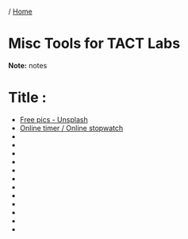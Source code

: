 / [Home](index.md)

# Misc Tools for TACT Labs

**Note:** notes




# Title :

  * [Free pics - Unsplash]([file](https://unsplash.com/))
  * [Online timer / Online stopwatch](https://www.timeanddate.com/timer/)
  * []()
  * []()
  * []()
  * []()
  * []()
  * []()
  * []()
  * []()
  * []()
  * []()
  * []()
  * []()